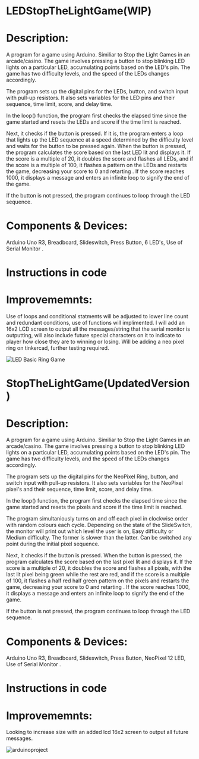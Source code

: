 # LEDStopTheLightGame(WIP)
# Description:
A program for a game using Arduino. Similiar to Stop the Light Games in an arcade/casino.
The game involves pressing a button to stop  blinking LED lights on a particular LED, accumulating points based on the LED's pin. The game has two difficulty levels, and the speed of the LEDs changes accordingly.

The program sets up the digital pins for the LEDs, button, and switch input with pull-up resistors. It also sets variables for the LED pins and their sequence, time limit, score, and delay time.

In the loop() function, the program first checks the elapsed time since the game started and resets the LEDs and score if the time limit is reached.

Next, it checks if the button is pressed. If it is, the program enters a loop that lights up the LED sequence at a speed determined by the difficulty level and waits for the button to be pressed again. When the button is pressed, the program calculates the score based on the last LED lit and displays it. If the score is a multiple of 20, it doubles the score and flashes all LEDs, and if the score is a multiple of 100, it flashes a pattern on the LEDs and restarts the game, decreasing your score to 0 and retarting . If the score reaches 1000, it displays a message and enters an infinite loop to signify the end of the game.

If the button is not pressed, the program continues to loop through the LED sequence.

# Components & Devices:
Arduino Uno R3, Breadboard, Slideswitch, Press Button, 6 LED's, Use of Serial Monitor .

# Instructions in code

# Improvememnts:
Use of loops and conditional statments will be adjusted to lower line count and redundant conditions, use of functions will implimented. I will add an 16x2 LCD screen to output all the messages/string that the serial monitor is outputting, will also include future special characters on it to indicate to player how close they are to winning or losing.  Will be adding a neo pixel ring on tinkercad, further testing required.

![LED Basic Ring Game](https://user-images.githubusercontent.com/130194724/230829958-2f3cf072-94c5-41d4-8f0a-16ae72741daa.png)
# StopTheLightGame(UpdatedVersion)
# Description:
A program for a game using Arduino. Similiar to Stop the Light Games in an arcade/casino.
The game involves pressing a button to stop  blinking LED lights on a particular LED, accumulating points based on the LED's pin. The game has two difficulty levels, and the speed of the LEDs changes accordingly.

The program sets up the digital pins for the NeoPixel Ring, button, and switch input with pull-up resistors. It also sets variables for the NeoPixel pixel's and their sequence, time limit, score, and delay time.

In the loop() function, the program first checks the elapsed time since the game started and resets the pixels and score if the time limit is reached.

The program simultaniously turns on and off each pixel in clockwise order with random colours each cycle.  Depending on the state of the SlideSwitch, the monitor will print out which level the user is on, Easy difficulty or Medium difficulty. The former is slower than the latter. Can be switched any point during the initial pixel sequence.

Next, it checks if the button is pressed.  When the button is pressed, the program calculates the score based on the last pixel lit and displays it. If the score is a multiple of 20, it doubles the score and flashes all pixels, with the last lit pixel being green while the rest are red, and if the score is a multiple of 100, it flashes a half red half green pattern on the pixels and restarts the game, decreasing your score to 0 and retarting . If the score reaches 1000, it displays a message and enters an infinite loop to signify the end of the game.

If the button is not pressed, the program continues to loop through the LED sequence.

# Components & Devices:
Arduino Uno R3, Breadboard, Slideswitch, Press Button, NeoPixel 12 LED, Use of Serial Monitor .

# Instructions in code

# Improvememnts:
Looking to increase size with an added lcd 16x2 screen to output all future messages.


![arduinoproject](https://user-images.githubusercontent.com/130194724/231319061-81fc557b-8423-4dfc-878c-953ba26e3e37.png)
